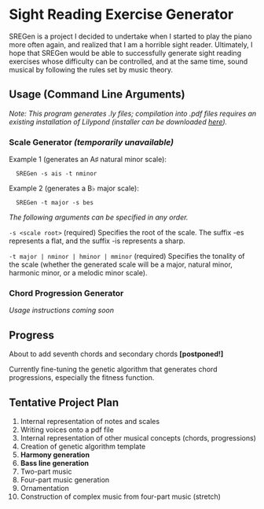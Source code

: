 # Sight Reading Exercise Generator
SREGen is a project I decided to undertake when I started to play
the piano more often again, and realized that I am a horrible sight
reader. Ultimately, I hope that SREGen would be able to successfully
generate sight reading exercises whose difficulty can be controlled,
and at the same time, sound musical by following the rules set by
music theory.

## Usage (Command Line Arguments)

*Note: This program generates .ly files; compilation into .pdf files
requires an existing installation of Lilypond (installer can be
downloaded [here](http://lilypond.org)).*

### Scale Generator *(temporarily unavailable)*
Example 1 (generates an A&#9839; natural minor scale):

```
  SREGen -s ais -t nminor
```
Example 2 (generates a B&#9837; major scale):

```
  SREGen -t major -s bes
```

*The following arguments can be specified in any order.*

`-s <scale root>` (required) Specifies the root of the scale. The suffix
  -es represents a flat, and the suffix -is represents a sharp.

`-t major | nminor | hminor | mminor` (required) Specifies the tonality of
  the scale (whether the generated scale will be a major, natural minor,
  harmonic minor, or a melodic minor scale).

### Chord Progression Generator
*Usage instructions coming soon*

## Progress
About to add seventh chords and secondary chords
**[postponed!]**

Currently fine-tuning the genetic algorithm that generates chord
progressions, especially the fitness function.

## Tentative Project Plan
  1. Internal representation of notes and scales
  2. Writing voices onto a pdf file
  3. Internal representation of other musical concepts (chords,
     progressions)
  4. Creation of genetic algorithm template
  5. **Harmony generation**
  6. **Bass line generation**
  7. Two-part music
  8. Four-part music generation
  9. Ornamentation
  10. Construction of complex music from four-part music (stretch)
